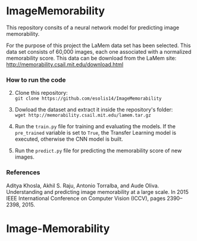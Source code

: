 # ImageMemorability
This repository consits of a neural network model for predicting image memorability.

For the purpose of this project the LaMem data set has been selected. This data set consists of 60,000 images, each one associated with a normalized memorability score. This data can be download from the LaMem site: http://memorability.csail.mit.edu/download.html

### How to run the code
2. Clone this repository:\
`git clone https://github.com/esolis14/ImageMemorability`

2. Dowload the dataset and extract it inside the repository's folder:\
`wget http://memorability.csail.mit.edu/lamem.tar.gz`

4. Run the `train.py` file for training and evaluating the models.
If the `pre_trained` variable is set to `True`, the Transfer Learning model is executed, otherwise the CNN model is built.

5.  Run the `predict.py` file for predicting the memorability score of new images.

### References
Aditya Khosla, Akhil S. Raju, Antonio Torralba, and Aude Oliva. Understanding and predicting image memorability at
a large scale. In 2015 IEEE International Conference on Computer Vision (ICCV), pages 2390–2398, 2015.


# Image-Memorability
